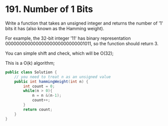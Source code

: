 # 191. Number of 1 Bits

Write a function that takes an unsigned integer and returns the number of ’1' bits it has (also known as the Hamming weight).

For example, the 32-bit integer ’11' has binary representation 00000000000000000000000000001011, so the function should return 3.

You can simple shift and check, which will be O(32);

This is a O(k) algorithm;

```java
public class Solution {
    // you need to treat n as an unsigned value
    public int hammingWeight(int n) {
        int count = 0;
        while(n > 0){
            n = n &(n-1);
            count++;
        }
        return count;
    }
}
```